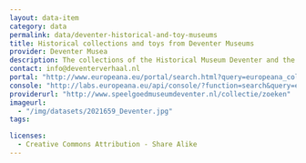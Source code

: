 ```yaml
---
layout: data-item
category: data
permalink: data/deventer-historical-and-toy-museums
title: Historical collections and toys from Deventer Museums
provider: Deventer Musea
description: The collections of the Historical Museum Deventer and the Deventer Toy Museum, including more than 37,000 items of local art, toys, product packages and textile designs, as well as many other historical and archaeological artefacts.
contact: info@deventerverhaal.nl
portal: "http://www.europeana.eu/portal/search.html?query=europeana_collectionName%3A2021659*&rows=96" 
console: "http://labs.europeana.eu/api/console/?function=search&query=europeana_collectionName%3A2021659*&rows=96"
providerurl: "http://www.speelgoedmuseumdeventer.nl/collectie/zoeken"
imageurl: 
  - "/img/datasets/2021659_Deventer.jpg"
tags:

licenses:
  - Creative Commons Attribution - Share Alike 
---
```

